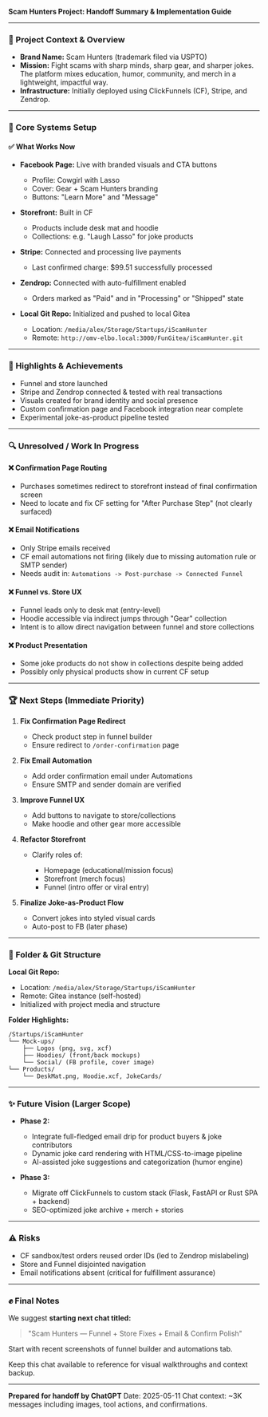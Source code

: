 **Scam Hunters Project: Handoff Summary & Implementation Guide**

---

### 🔄 Project Context & Overview

* **Brand Name:** Scam Hunters (trademark filed via USPTO)
* **Mission:** Fight scams with sharp minds, sharp gear, and sharper jokes. The platform mixes education, humor, community, and merch in a lightweight, impactful way.
* **Infrastructure:** Initially deployed using ClickFunnels (CF), Stripe, and Zendrop.

---

### 🔧 Core Systems Setup

#### ✅ What Works Now

* **Facebook Page:** Live with branded visuals and CTA buttons

  * Profile: Cowgirl with Lasso
  * Cover: Gear + Scam Hunters branding
  * Buttons: "Learn More" and "Message"
* **Storefront:** Built in CF

  * Products include desk mat and hoodie
  * Collections: e.g. "Laugh Lasso" for joke products
* **Stripe:** Connected and processing live payments

  * Last confirmed charge: \$99.51 successfully processed
* **Zendrop:** Connected with auto-fulfillment enabled

  * Orders marked as "Paid" and in "Processing" or "Shipped" state
* **Local Git Repo:** Initialized and pushed to local Gitea

  * Location: `/media/alex/Storage/Startups/iScamHunter`
  * Remote: `http://omv-elbo.local:3000/FunGitea/iScamHunter.git`

---

### 🌟 Highlights & Achievements

* Funnel and store launched
* Stripe and Zendrop connected & tested with real transactions
* Visuals created for brand identity and social presence
* Custom confirmation page and Facebook integration near complete
* Experimental joke-as-product pipeline tested

---

### 🔍 Unresolved / Work In Progress

#### ❌ Confirmation Page Routing

* Purchases sometimes redirect to storefront instead of final confirmation screen
* Need to locate and fix CF setting for "After Purchase Step" (not clearly surfaced)

#### ❌ Email Notifications

* Only Stripe emails received
* CF email automations not firing (likely due to missing automation rule or SMTP sender)
* Needs audit in: `Automations -> Post-purchase -> Connected Funnel`

#### ❌ Funnel vs. Store UX

* Funnel leads only to desk mat (entry-level)
* Hoodie accessible via indirect jumps through "Gear" collection
* Intent is to allow direct navigation between funnel and store collections

#### ❌ Product Presentation

* Some joke products do not show in collections despite being added
* Possibly only physical products show in current CF setup

---

### 🏆 Next Steps (Immediate Priority)

1. **Fix Confirmation Page Redirect**

   * Check product step in funnel builder
   * Ensure redirect to `/order-confirmation` page

2. **Fix Email Automation**

   * Add order confirmation email under Automations
   * Ensure SMTP and sender domain are verified

3. **Improve Funnel UX**

   * Add buttons to navigate to store/collections
   * Make hoodie and other gear more accessible

4. **Refactor Storefront**

   * Clarify roles of:

     * Homepage (educational/mission focus)
     * Storefront (merch focus)
     * Funnel (intro offer or viral entry)

5. **Finalize Joke-as-Product Flow**

   * Convert jokes into styled visual cards
   * Auto-post to FB (later phase)

---

### 📂 Folder & Git Structure

**Local Git Repo:**

* Location: `/media/alex/Storage/Startups/iScamHunter`
* Remote: Gitea instance (self-hosted)
* Initialized with project media and structure

**Folder Highlights:**

```
/Startups/iScamHunter
└── Mock-ups/
    ├── Logos (png, svg, xcf)
    ├── Hoodies/ (front/back mockups)
    └── Social/ (FB profile, cover image)
└── Products/
    └── DeskMat.png, Hoodie.xcf, JokeCards/
```

---

### ✨ Future Vision (Larger Scope)

* **Phase 2:**

  * Integrate full-fledged email drip for product buyers & joke contributors
  * Dynamic joke card rendering with HTML/CSS-to-image pipeline
  * AI-assisted joke suggestions and categorization (humor engine)
* **Phase 3:**

  * Migrate off ClickFunnels to custom stack (Flask, FastAPI or Rust SPA + backend)
  * SEO-optimized joke archive + merch + stories

---

### ⚠️ Risks

* CF sandbox/test orders reused order IDs (led to Zendrop mislabeling)
* Store and Funnel disjointed navigation
* Email notifications absent (critical for fulfillment assurance)

---

### ✊ Final Notes

We suggest **starting next chat titled:**

> "Scam Hunters — Funnel + Store Fixes + Email & Confirm Polish"

Start with recent screenshots of funnel builder and automations tab.

Keep this chat available to reference for visual walkthroughs and context backup.

---

**Prepared for handoff by ChatGPT** Date: 2025-05-11 Chat context: \~3K messages including images, tool actions, and confirmations.

